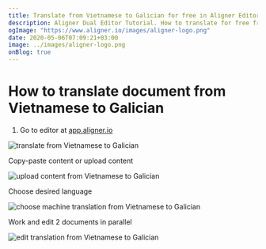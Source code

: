 ```yaml
---
title: Translate from Vietnamese to Galician for free in Aligner Editor
description: Aligner Dual Editor Tutorial. How to translate for free from Vietnamese to Galician. Aligner is multilingual document management platform. 
ogImage: "https://www.aligner.io/images/aligner-logo.png"
date: 2020-05-06T07:09:21+03:00
image: ../images/aligner-logo.png
onBlog: true
---
```


# How to translate document from Vietnamese to Galician

1. Go to editor at [app.aligner.io](https://app.aligner.io "Aligner App web page")

![translate from Vietnamese to Galician](../aligner-blank-editor.png "translate from Vietnamese to Galician")

Copy-paste content or upload content

![upload content from Vietnamese to Galician](../aligner-uploaded-document.png "upload content from Vietnamese to Galician")

Choose desired language

![choose machine translation from Vietnamese to Galician](../aligner-language-dropdown.png "choose machine translation from Vietnamese to Galician")

Work and edit 2 documents in parallel

![edit translation from Vietnamese to Galician](../aligner-double-sitded-editor.png "edit translation from Vietnamese to Galician")

